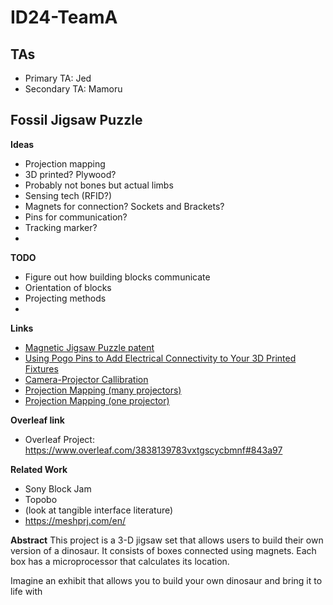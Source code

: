 <h1>ID24-TeamA</h1>

## TAs ##
- Primary TA: Jed
- Secondary TA: Mamoru

<h2>Fossil Jigsaw Puzzle</h2>

**Ideas**
- Projection mapping
- 3D printed? Plywood?
- Probably not bones but actual limbs
- Sensing tech (RFID?)
- Magnets for connection? Sockets and Brackets?
- Pins for communication?
- Tracking marker?
- 

**TODO**
- Figure out how building blocks communicate
- Orientation of blocks
- Projecting methods
- 

**Links**
- [Magnetic Jigsaw Puzzle patent](https://patents.google.com/patent/US4258920A/en)
- [Using Pogo Pins to Add Electrical Connectivity to Your 3D Printed Fixtures](https://www.javelin-tech.com/blog/2016/10/pogo-pins-3d-printed-fixtures/)
- [Camera-Projector Callibration](https://www.researchgate.net/publication/262204503_Simple_Accurate_and_Robust_Projector-Camera_Calibration)
- [Projection Mapping (many projectors)](https://www.researchgate.net/publication/305081970_A_method_for_realistic_3D_projection_mapping_using_multiple_projectors)
- [Projection Mapping (one projector)](https://www.lumenarius.com/how-3d-projection-mapping-works)

**Overleaf link**
- Overleaf Project: https://www.overleaf.com/3838139783vxtgscycbmnf#843a97  

**Related Work**
- Sony Block Jam
- Topobo
- (look at tangible interface literature)
- https://meshprj.com/en/


**Abstract**
This project is a 3-D jigsaw set that allows users to build their own version of a dinosaur. It consists of boxes connected using magnets. Each box has a microprocessor that calculates its location.

Imagine an exhibit that allows you to build your own dinosaur and bring it to life with 
